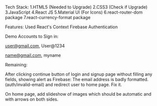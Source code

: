 
Tech Stack:
1.HTML5 (Needed to Upgrade)
2.CSS3 (Check if Upgrade)
3.JavaScript
4.React JS
5.Material UI (For Icons)
6.react-router-dom package
7.react-currency-format package

Features:
Used React's Context 
Firebase Authentication


Demo Accounts to Sign in:

user@gmail.com, User@1234

name@gmail.com, myname

Remaining:

After clicking continue button of login and signup page without filling any fields, showing alert as Firebase: The email address is badly formatted. (auth/invalid-email) and redirect user to home page. Fix it.

On home page, add slideshow of images which should be automatic and with arrows on both sides.

